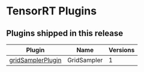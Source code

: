# TensorRT Plugins

## Plugins shipped in this release

| Plugin | Name | Versions |
|---|---|---|
| [gridSamplerPlugin](GridSamplerPlugin) | GridSampler | 1 |
